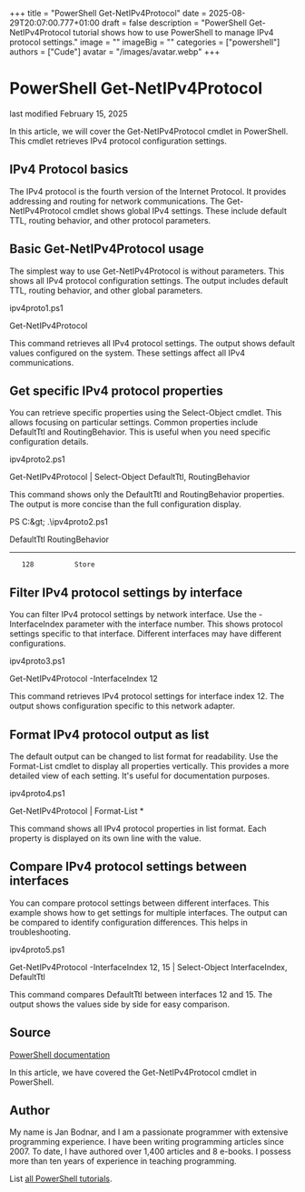 +++
title = "PowerShell Get-NetIPv4Protocol"
date = 2025-08-29T20:07:00.777+01:00
draft = false
description = "PowerShell Get-NetIPv4Protocol tutorial shows how to use PowerShell to manage IPv4 protocol settings."
image = ""
imageBig = ""
categories = ["powershell"]
authors = ["Cude"]
avatar = "/images/avatar.webp"
+++

# PowerShell Get-NetIPv4Protocol

last modified February 15, 2025

In this article, we will cover the Get-NetIPv4Protocol cmdlet in
PowerShell. This cmdlet retrieves IPv4 protocol configuration settings.

## IPv4 Protocol basics

The IPv4 protocol is the fourth version of the Internet Protocol. It provides
addressing and routing for network communications. The Get-NetIPv4Protocol
cmdlet shows global IPv4 settings. These include default TTL, routing behavior,
and other protocol parameters.

## Basic Get-NetIPv4Protocol usage

The simplest way to use Get-NetIPv4Protocol is without parameters.
This shows all IPv4 protocol configuration settings. The output includes default
TTL, routing behavior, and other global parameters.

ipv4proto1.ps1
  

Get-NetIPv4Protocol

This command retrieves all IPv4 protocol settings. The output shows default
values configured on the system. These settings affect all IPv4 communications.

## Get specific IPv4 protocol properties

You can retrieve specific properties using the Select-Object cmdlet. This allows
focusing on particular settings. Common properties include DefaultTtl and
RoutingBehavior. This is useful when you need specific configuration details.

ipv4proto2.ps1
  

Get-NetIPv4Protocol | Select-Object DefaultTtl, RoutingBehavior

This command shows only the DefaultTtl and RoutingBehavior properties.
The output is more concise than the full configuration display.

PS C:\&gt; .\ipv4proto2.ps1

DefaultTtl RoutingBehavior
---------- --------------
       128          Store

## Filter IPv4 protocol settings by interface

You can filter IPv4 protocol settings by network interface. Use the -InterfaceIndex
parameter with the interface number. This shows protocol settings specific to
that interface. Different interfaces may have different configurations.

ipv4proto3.ps1
  

Get-NetIPv4Protocol -InterfaceIndex 12

This command retrieves IPv4 protocol settings for interface index 12.
The output shows configuration specific to this network adapter.

## Format IPv4 protocol output as list

The default output can be changed to list format for readability. Use the
Format-List cmdlet to display all properties vertically. This provides a
more detailed view of each setting. It's useful for documentation purposes.

ipv4proto4.ps1
  

Get-NetIPv4Protocol | Format-List *

This command shows all IPv4 protocol properties in list format.
Each property is displayed on its own line with the value.

## Compare IPv4 protocol settings between interfaces

You can compare protocol settings between different interfaces. This example
shows how to get settings for multiple interfaces. The output can be compared
to identify configuration differences. This helps in troubleshooting.

ipv4proto5.ps1
  

Get-NetIPv4Protocol -InterfaceIndex 12, 15 | Select-Object InterfaceIndex, DefaultTtl

This command compares DefaultTtl between interfaces 12 and 15.
The output shows the values side by side for easy comparison.

## Source

[PowerShell documentation](https://docs.microsoft.com/en-us/powershell/)

In this article, we have covered the Get-NetIPv4Protocol cmdlet in PowerShell.

## Author

My name is Jan Bodnar, and I am a passionate programmer with extensive
programming experience. I have been writing programming articles since 2007.
To date, I have authored over 1,400 articles and 8 e-books. I possess more
than ten years of experience in teaching programming.

List [all PowerShell tutorials](/powershell/).